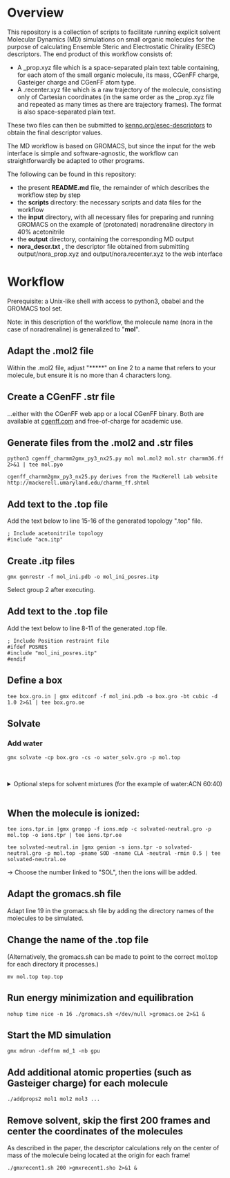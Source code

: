 # Overview
This repository is a collection of scripts to facilitate running explicit solvent Molecular Dynamics (MD) simulations on small organic molecules for the purpose of calculating Ensemble Steric and Electrostatic Chirality (ESEC) descriptors. The end product of this workflow consists of:
* A _prop.xyz file which is a space-separated plain text table containing, for each atom of the small organic molecule, its mass, CGenFF charge, Gasteiger charge and CGenFF atom type.
* A .recenter.xyz file which is a raw trajectory of the molecule, consisting only of Cartesian coordinates (in the same order as the _prop.xyz file and repeated as many times as there are trajectory frames). The format is also space-separated plain text.

These two files can then be submitted to [kenno.org/esec-descriptors](https://kenno.org/esec-descriptors/) to obtain the final descriptor values.

The MD workflow is based on GROMACS, but since the input for the web interface is simple and software-agnostic, the workflow can straightforwardly be adapted to other programs.

The following can be found in this repository:
* the present **README.md** file, the remainder of which describes the workflow step by step
* the **scripts** directory: the necessary scripts and data files for the workflow
* the **input** directory, with all necessary files for preparing and running GROMACS on the example of (protonated) noradrenaline directory in 40% acetonitrile
* the **output** directory, containing the corresponding MD output
* **nora_descr.txt** , the descriptor file obtained from submitting output/nora_prop.xyz and output/nora.recenter.xyz to the web interface

# Workflow
Prerequisite: a Unix-like shell with access to python3, obabel and the GROMACS tool set.

Note: in this description of the workflow, the molecule name (nora in the case of noradrenaline) is generalized to "**mol**".

## Adapt the .mol2 file
Within the .mol2 file, adjust "*****" on line 2 to a name that refers to your molecule, but ensure it is no more than 4 characters long. 

## Create a CGenFF .str file
...either with the CGenFF web app or a local CGenFF binary. Both are available at [cgenff.com](https://cgenff.com) and free-of-charge for academic use.

## Generate files from the .mol2 and .str files

    python3 cgenff_charmm2gmx_py3_nx25.py mol mol.mol2 mol.str charmm36.ff 2>&1 | tee mol.pyo
    
    cgenff_charmm2gmx_py3_nx25.py derives from the MacKerell Lab website http://mackerell.umaryland.edu/charmm_ff.shtml

## Add text to the .top file
Add the text below to line 15-16 of the generated topology ".top" file.

    ; Include acetonitrile topology
    #include "acn.itp"
 
## Create .itp files

    gmx genrestr -f mol_ini.pdb -o mol_ini_posres.itp

Select group 2 after executing.

## Add text to the .top file
Add the text below to line 8-11 of the generated .top file.

    ; Include Position restraint file
    #ifdef POSRES
    #include "mol_ini_posres.itp"
    #endif
 
## Define a box

    tee box.gro.in | gmx editconf -f mol_ini.pdb -o box.gro -bt cubic -d 1.0 2>&1 | tee box.gro.oe

## Solvate
### Add water

    gmx solvate -cp box.gro -cs -o water_solv.gro -p mol.top
&nbsp;
<details>
<summary>Optional steps for solvent mixtures (for the example of water:ACN 60:40)</summary>

### Add ACN to obtain a certain water/ACN ratio
Number of water molecules added in previous step = 1000 (as an example)

For 40% ACN: 
- 1000 / 6.02 10<sup>23</sup> /mol = 1.661 10<sup>-21</sup> mol
- Divide by molecular mass of water: 1.661 10<sup>-21</sup> mol / 18 g/mol = 2.990 10<sup>-20</sup> g
- Because density of water is 1 g/ml, 2.990 10<sup>-20</sup> g water = 2.990 10<sup>-20</sup> ml water
- Multiply with 40%: 2.990 10<sup>-20</sup> ml * 0.4 = 1.196 10<sup>-20</sup> ml
- Multiply with the density of ACN: 1.196 10<sup>-20</sup> ml * 0.786 g/ml = 9.401 10<sup>-21</sup> g
- Divide by molecular mass of ACN: 9.401 10<sup>-21</sup> g / 41 g/mol = 2.293 10<sup>-22</sup> mol
- Multiply with constant of Avogadro: 2.293 10<sup>-22</sup> mol * 6.02 10<sup>23</sup> /mol = 138 molecules

Add the number of ACN molecules to the code:

    tee newbox.gro.in | gmx insert-molecules -ci acn.pdb -f box.gro -nmol 138 -o newbox.gro 2>&1 | tee newbox.gro.oe


### Delete the originally added water molecules...
...by removing the line of the .top file that specifies the number of water molecules (**SOL**; line 27 in this example).

### Fill the remaining empty space with water molecules

    tee solvated-neutral.gro.in | gmx solvate -cp newbox.gro -cs -o solvated-neutral.gro -p mol.top 2>&1 | tee solvated-neutral.gro.oe

### Check the water/ACN ratio
If the original number of water molecules (before adding ACN) was 1000 and the final number of water molecules (from the previous step) is 605, then the ratio is 605 / 1000 = 0,605 ~ 60% (fraction of available volume occupied by water). This is a rough estimate, but if it deviates too much from the target ratio, the number of ACN molecules may need to be adjusted.

### Add the number of ACN molecules to the .top file
Add the number of ACN molecules to the appropriate line (line 34 in this example) of the .top file.

Example:

    [ molecules ]
    ; Compound        #mols
    mol         1
    ACN         138
    SOL         605

</details>
&nbsp;

## When the molecule is ionized:

    tee ions.tpr.in |gmx grompp -f ions.mdp -c solvated-neutral.gro -p mol.top -o ions.tpr | tee ions.tpr.oe

    tee solvated-neutral.in |gmx genion -s ions.tpr -o solvated-neutral.gro -p mol.top -pname SOD -nname CLA -neutral -rmin 0.5 | tee solvated-neutral.oe

-> Choose the number linked to "SOL", then the ions will be added. 

## Adapt the gromacs.sh file
Adapt line 19 in the gromacs.sh file by adding the directory names of the molecules to be simulated.

## Change the name of the .top file
(Alternatively, the gromacs.sh can be made to point to the correct mol.top for each directory it processes.)

    mv mol.top top.top

## Run energy minimization and equilibration

    nohup time nice -n 16 ./gromacs.sh </dev/null >gromacs.oe 2>&1 &

## Start the MD simulation

    gmx mdrun -deffnm md_1 -nb gpu 

## Add additional atomic properties (such as Gasteiger charge) for each molecule

    ./addprops2 mol1 mol2 mol3 ...

## Remove solvent, skip the first 200 frames and center the coordinates of the molecules
As described in the paper, the descriptor calculations rely on the center of mass of the molecule being located at the origin for each frame!

    ./gmxrecent1.sh 200 >gmxrecent1.sho 2>&1 &
